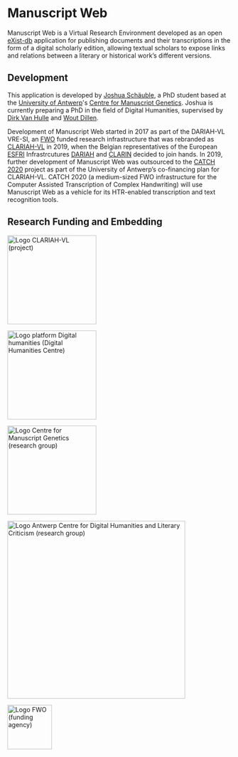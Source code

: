 # Manuscript Web
Manuscript Web is a Virtual Research Environment developed as an open [eXist-db](http://exist-db.org/exist/apps/homepage/index.html) application for publishing documents and their transcriptions in the form of a digital scholarly edition, allowing textual scholars to expose links and relations between a literary or historical work’s different versions. 

## Development
This application is developed by [Joshua Schäuble](https://www.uantwerpen.be/en/staff/joshua-schaeuble/), a PhD student based at the [University of Antwerp](https://www.uantwerpen.be/nl/)'s [Centre for Manuscript Genetics](https://www.uantwerpen.be/en/research-groups/centre-for-manuscript-genetics/). Joshua is currently preparing a PhD in the field of Digital Humanities, supervised by [Dirk Van Hulle](https://www.uantwerpen.be/en/staff/dirk-vanhulle/) and [Wout Dillen](https://www.uantwerpen.be/en/staff/wout-dillen/). 

Development of Manuscript Web started in 2017 as part of the DARIAH-VL VRE-SI, an [FWO](https://www.fwo.be) funded research infrastructure that was rebranded as [CLARIAH-VL](https://clariahvl.hypotheses.org) in 2019, when the Belgian representatives of the European [ESFRI](https://www.esfri.eu) Infrastrcutures [DARIAH](https://www.dariah.eu) and [CLARIN](https://www.clarin.eu) decided to join hands. In 2019, further development of Manuscript Web was outsourced to the [CATCH 2020](https://www.uantwerpen.be/en/research-groups/centre-for-manuscript-genetics/projects/catch-2020/) project as part of the University of Antwerp’s co-financing plan for CLARIAH-VL. CATCH 2020 (a medium-sized FWO infrastructure for the Computer Assisted Transcription of Complex Handwriting) will use Manuscript Web as a vehicle for its HTR-enabled transcription and text recognition tools. 

## Research Funding and Embedding

<a href="https://clariahvl.hypotheses.org"><img width="200" alt="Logo CLARIAH-VL (project)" src="https://user-images.githubusercontent.com/7235631/119655418-d9af1a00-be29-11eb-8936-ae914c574439.png"></a>

<a href="https://www.uantwerpen.be/en/research-groups/centre-for-manuscript-genetics/"><img width="200" alt="Logo platform Digital humanities (Digital Humanities Centre)" src="https://user-images.githubusercontent.com/7235631/119656466-04e63900-be2b-11eb-826a-97ec318167ed.jpg"></a>

<a href="https://www.uantwerpen.be/en/research-groups/centre-for-manuscript-genetics/"><img width="200" alt="Logo Centre for Manuscript Genetics (research group)" src="https://user-images.githubusercontent.com/7235631/119655991-77a2e480-be2a-11eb-919a-75da7ae57d86.png"></a>

<a href="https://www.uantwerpen.be/en/research-groups/centre-for-manuscript-genetics/"><img width="400" alt="Logo Antwerp Centre for Digital Humanities and Literary Criticism (research group)" src="https://user-images.githubusercontent.com/7235631/119656078-91dcc280-be2a-11eb-9453-25233cb35264.png"></a>

<a href="https://www.fwo.be"><img width="100" alt="Logo FWO (funding agency)" src="https://user-images.githubusercontent.com/7235631/119655945-6bb72280-be2a-11eb-8e3f-2cdfe085c8f4.jpg"></a>
